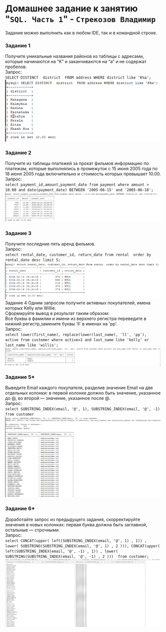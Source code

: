 # Домашнее задание к занятию "`SQL. Часть 1`" - `Стрекозов Владимир`

Задание можно выполнить как в любом IDE, так и в командной строке.  

### Задание 1
Получите уникальные названия районов из таблицы с адресами, которые начинаются на “K” и заканчиваются на “a” и не содержат пробелов.  
Запрос:  
`SELECT DISTINCT  district  FROM address WHERE district like 'K%a';`  
![](https://github.com/Svalker1989/SQL_Part1/blob/main/Z1.PNG)  

### Задание 2
Получите из таблицы платежей за прокат фильмов информацию по платежам, которые выполнялись в промежуток с 15 июня 2005 года по 18 июня 2005 года включительно и стоимость которых превышает 10.00.  
Запрос:  
`select payment_id,amount,payment_date from payment where amount > 10.00 and date(payment_date) BETWEEN '2005-06-15' and '2005-06-18';`  
![](https://github.com/Svalker1989/SQL_Part1/blob/main/Z2.PNG)  
### Задание 3
Получите последние пять аренд фильмов.  
Запрос:  
`select rental_date, customer_id, return_date from rental  order by rental_date desc limit 5;`  
![](https://github.com/Svalker1989/SQL_Part1/blob/main/Z3.PNG)  
Задание 4
Одним запросом получите активных покупателей, имена которых Kelly или Willie.  
Сформируйте вывод в результат таким образом:  
Все буквы в фамилии и имени из верхнего регистра переведите в нижний регистр,замените буквы 'll' в именах на 'pp'.  
Запрос:  
`select lower(first_name), replace(lower(last_name), 'll', 'pp'), active from customer where active=1 and last_name like 'kelly' or last_name like 'willis';`  
![](https://github.com/Svalker1989/SQL_Part1/blob/main/Z4.PNG)  
### Задание 5*
Выведите Email каждого покупателя, разделив значение Email на две отдельных колонки: в первой колонке должно быть значение, указанное до @, во второй — значение, указанное после @.  
Запрос:  
`select SUBSTRING_INDEX(email, '@', 1), SUBSTRING_INDEX(email, '@', -1) from customer`  
![](https://github.com/Svalker1989/SQL_Part1/blob/main/Z5.PNG)  

### Задание 6*
Доработайте запрос из предыдущего задания, скорректируйте значения в новых колонках: первая буква должна быть заглавной, остальные — строчными.  
Запрос:  
`select CONCAT(upper( left(SUBSTRING_INDEX(email, '@', 1) , 1)) , lower( SUBSTRING(SUBSTRING_INDEX(email, '@', 1) , 2 ))), CONCAT(upper( left(SUBSTRING_INDEX(email, '@', -1) , 1)) , lower( SUBSTRING(SUBSTRING_INDEX(email, '@', -1) , 2 )))  from customer;`  
![](https://github.com/Svalker1989/SQL_Part1/blob/main/Z6.PNG)  
